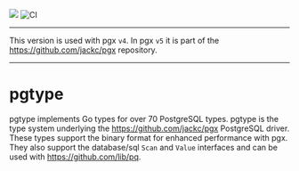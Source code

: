 [![](https://godoc.org/github.com/rogerdwan/pgtype?status.svg)](https://godoc.org/github.com/rogerdwan/pgtype)
![CI](https://github.com/rogerdwan/pgtype/workflows/CI/badge.svg)

---

This version is used with pgx `v4`. In pgx `v5` it is part of the https://github.com/jackc/pgx repository.

---

# pgtype

pgtype implements Go types for over 70 PostgreSQL types. pgtype is the type system underlying the
https://github.com/jackc/pgx PostgreSQL driver. These types support the binary format for enhanced performance with pgx.
They also support the database/sql `Scan` and `Value` interfaces and can be used with https://github.com/lib/pq.
